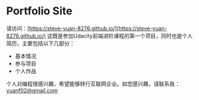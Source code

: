 # Portfolio Site

请访问：[https://steve-yuan-8276.github.io/](https://steve-yuan-8276.github.io/)
这既是参加Udacity前端进阶课程的第一个项目，同时也是个人简历，主要包括以下几部分：

* 基本情况
* 参与项目
* 个人作品

个人对编程很感兴趣，希望能够转行互联网企业。如您感兴趣，请联系我：yuanf02@gmail.com





